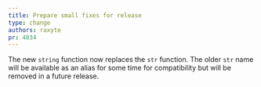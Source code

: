```yaml
---
title: Prepare small fixes for release
type: change
authors: raxyte
pr: 4834
---
```


The new `string` function now replaces the `str` function. The older `str`
name will be available as an alias for some time for compatibility but will
be removed in a future release.
